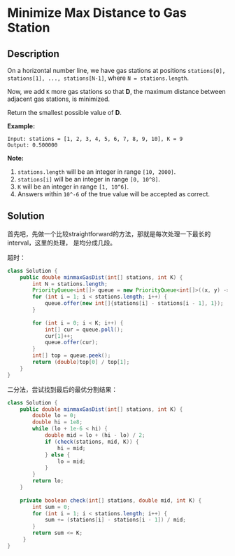 # Minimize Max Distance to Gas Station

## Description

On a horizontal number line, we have gas stations at positions `stations[0], stations[1], ..., stations[N-1]`, where `N = stations.length`.

Now, we add `K` more gas stations so that **D**, the maximum distance between adjacent gas stations, is minimized.

Return the smallest possible value of **D**.

**Example:**

```text
Input: stations = [1, 2, 3, 4, 5, 6, 7, 8, 9, 10], K = 9
Output: 0.500000
```

**Note:**

1. `stations.length` will be an integer in range `[10, 2000]`.
2. `stations[i]` will be an integer in range `[0, 10^8]`.
3. `K` will be an integer in range `[1, 10^6]`.
4. Answers within `10^-6` of the true value will be accepted as correct.

## Solution

首先吧，先做一个比较straightforward的方法，那就是每次处理一下最长的interval，这里的处理， 是均分成几段。

超时：

```java
class Solution {
    public double minmaxGasDist(int[] stations, int K) {
        int N = stations.length;
        PriorityQueue<int[]> queue = new PriorityQueue<int[]>((x, y) -> (double) y[0] / y[1] < (double) x[0] / x[1] ? -1 : 1);
        for (int i = 1; i < stations.length; i++) {
            queue.offer(new int[]{stations[i] - stations[i - 1], 1});
        }
        
        for (int i = 0; i < K; i++) {
            int[] cur = queue.poll();
            cur[1]++;
            queue.offer(cur);
        }
        int[] top = queue.peek();
        return (double)top[0] / top[1];
    }
}
```

二分法，尝试找到最后的最优分割结果：

```java
class Solution {
    public double minmaxGasDist(int[] stations, int K) {
        double lo = 0;
        double hi = 1e8;
        while (lo + 1e-6 < hi) {
            double mid = lo + (hi - lo) / 2;
            if (check(stations, mid, K)) {
                hi = mid;
            } else {
                lo = mid;
            }
        }
        return lo;
    }
    
    private boolean check(int[] stations, double mid, int K) {
        int sum = 0;
        for (int i = 1; i < stations.length; i++) {
            sum += (stations[i] - stations[i - 1]) / mid;
        }
        return sum <= K;
     }
}
```

